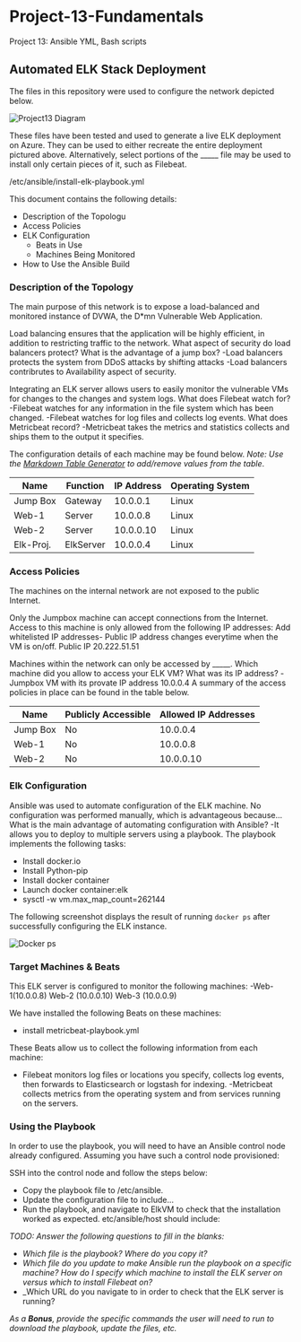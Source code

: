 # Project-13-Fundamentals
Project 13: Ansible YML, Bash scripts
## Automated ELK Stack Deployment

The files in this repository were used to configure the network depicted below.

![Project13 Diagram](https://user-images.githubusercontent.com/34134757/167068256-f1fdbd1f-dcfc-44e2-8e01-7ca4906f8c9d.png)


These files have been tested and used to generate a live ELK deployment on Azure. They can be used to either recreate the entire deployment pictured above. Alternatively, select portions of the _____ file may be used to install only certain pieces of it, such as Filebeat.

  /etc/ansible/install-elk-playbook.yml

This document contains the following details:
- Description of the Topologu
- Access Policies
- ELK Configuration
  - Beats in Use
  - Machines Being Monitored
- How to Use the Ansible Build


### Description of the Topology

The main purpose of this network is to expose a load-balanced and monitored instance of DVWA, the D*mn Vulnerable Web Application.

Load balancing ensures that the application will be highly efficient, in addition to restricting traffic to the network.
What aspect of security do load balancers protect? What is the advantage of a jump box?
  -Load balancers protects the system from DDoS attacks by shifting attacks
  -Load balancers contribrutes to Availability aspect of security.

Integrating an ELK server allows users to easily monitor the vulnerable VMs for changes to the changes and system logs.
  What does Filebeat watch for?
    -Filebeat watches for any information in the file system which has been changed.
    -Filebeat watches for log files and collects log events.
   What does Metricbeat record?
    -Metricbeat takes the metrics and statistics collects and ships them to the output it specifies.

The configuration details of each machine may be found below.
_Note: Use the [Markdown Table Generator](http://www.tablesgenerator.com/markdown_tables) to add/remove values from the table_.

| Name     | Function | IP Address | Operating System |
|----------|----------|------------|------------------|
| Jump Box | Gateway  | 10.0.0.1   | Linux            |
| Web-1    | Server   | 10.0.0.8   | Linux            |
| Web-2    | Server   | 10.0.0.10  | Linux            |
| Elk-Proj.| ElkServer| 10.0.0.4   | Linux            |

### Access Policies

The machines on the internal network are not exposed to the public Internet. 

Only the Jumpbox machine can accept connections from the Internet. Access to this machine is only allowed from the following IP addresses:
Add whitelisted IP addresses- Public IP address changes everytime when the VM is on/off. Public IP 20.222.51.51

Machines within the network can only be accessed by _____.
Which machine did you allow to access your ELK VM? What was its IP address?
 -Jumpbox VM with its provate IP address 10.0.0.4
A summary of the access policies in place can be found in the table below.

| Name     | Publicly Accessible | Allowed IP Addresses |
|----------|---------------------|----------------------|
| Jump Box | No                  | 10.0.0.4             |
| Web-1    | No                  | 10.0.0.8             |
| Web-2    | No                  | 10.0.0.10            |

### Elk Configuration

Ansible was used to automate configuration of the ELK machine. No configuration was performed manually, which is advantageous because...
What is the main advantage of automating configuration with Ansible?
  -It allows you to deploy to multiple servers using a playbook.
The playbook implements the following tasks:
- Install docker.io
- Install Python-pip
- Install docker container
- Launch docker container:elk
- sysctl -w vm.max_map_count=262144

The following screenshot displays the result of running `docker ps` after successfully configuring the ELK instance.


![Docker ps](https://user-images.githubusercontent.com/34134757/167221670-9cc71034-bced-4689-b25b-22e7b60a5b11.png)

### Target Machines & Beats
This ELK server is configured to monitor the following machines:
-Web-1(10.0.0.8) Web-2 (10.0.0.10) Web-3 (10.0.0.9)

We have installed the following Beats on these machines:
- install metricbeat-playbook.yml

These Beats allow us to collect the following information from each machine:
- Filebeat monitors log files or locations you specify, collects log events, then forwards to Elasticsearch or logstash for indexing. 
-Metricbeat collects metrics from the operating system and from services running on the servers. 
### Using the Playbook
In order to use the playbook, you will need to have an Ansible control node already configured. Assuming you have such a control node provisioned: 

SSH into the control node and follow the steps below:
- Copy the playbook file to /etc/ansible.
- Update the configuration file to include...
- Run the playbook, and navigate to ElkVM to check that the installation worked as expected. etc/ansible/host should include: 

_TODO: Answer the following questions to fill in the blanks:_
- _Which file is the playbook? Where do you copy it?_
- _Which file do you update to make Ansible run the playbook on a specific machine? How do I specify which machine to install the ELK server on versus which to install Filebeat on?_
- _Which URL do you navigate to in order to check that the ELK server is running?

_As a **Bonus**, provide the specific commands the user will need to run to download the playbook, update the files, etc._
